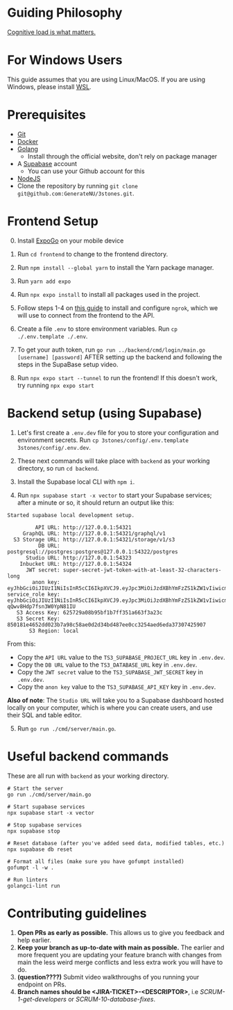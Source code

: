 # Guiding Philosophy

[Cognitive load is what matters.](https://github.com/zakirullin/cognitive-load)

# For Windows Users

This guide assumes that you are using Linux/MacOS. If you are using Windows, please install [WSL](https://learn.microsoft.com/en-us/windows/wsl/install).

# Prerequisites

- [Git](https://git-scm.com/)
- [Docker](https://docs.docker.com/get-started/get-docker/)
- [Golang](https://go.dev/)
  - Install through the official website, don't rely on package manager
- A [Supabase](https://supabase.com/) account
  - You can use your Github account for this
- [NodeJS](https://nodejs.org/en/)
- Clone the repository by running `git clone git@github.com:GenerateNU/3stones.git`.

# Frontend Setup

0. Install [ExpoGo](https://expo.dev/go) on your mobile device

1. Run `cd frontend` to change to the frontend directory.

2. Run `npm install --global yarn` to install the Yarn package manager.

3. Run `yarn add expo`

4. Run `npx expo install` to install all packages used in the project.

5. Follow steps 1-4 on [this guide](https://ngrok.com/docs/getting-started/) to install and configure `ngrok`, which we will use to connect from the frontend to the API.

6. Create a file `.env` to store environment variables. Run `cp ./.env.template ./.env`.

7. To get your auth token, run `go run ../backend/cmd/login/main.go [username] [password]` AFTER setting up the backend and following the steps in the SupaBase setup video.

8. Run `npx expo start --tunnel` to run the frontend! If this doesn't work, try running `npx expo start`

# Backend setup (using Supabase)

1. Let's first create a `.env.dev` file for you to store your configuration and environment secrets. Run `cp 3stones/config/.env.template 3stones/config/.env.dev`.

2. These next commands will take place with `backend` as your working directory, so run `cd backend`.

3. Install the Supabase local CLI with `npm i`.

4. Run `npx supabase start -x vector` to start your Supabase services; after a minute or so, it should return an output like this:

```
Started supabase local development setup.

         API URL: http://127.0.0.1:54321
     GraphQL URL: http://127.0.0.1:54321/graphql/v1
  S3 Storage URL: http://127.0.0.1:54321/storage/v1/s3
          DB URL: postgresql://postgres:postgres@127.0.0.1:54322/postgres
      Studio URL: http://127.0.0.1:54323
    Inbucket URL: http://127.0.0.1:54324
      JWT secret: super-secret-jwt-token-with-at-least-32-characters-long
        anon key: eyJhbGciOiJIUzI1NiIsInR5cCI6IkpXVCJ9.eyJpc3MiOiJzdXBhYmFzZS1kZW1vIiwicm9sZSI6ImFub24iLCJleHAiOjE5ODM4MTI5OTZ9.CRXP1A7WOeoJeXxjNni43kdQwgnWNReilDMblYTn_I0
service_role key: eyJhbGciOiJIUzI1NiIsInR5cCI6IkpXVCJ9.eyJpc3MiOiJzdXBhYmFzZS1kZW1vIiwicm9sZSI6InNlcnZpY2Vfcm9sZSIsImV4cCI6MTk4MzgxMjk5Nn0.EGIM96RAZx35lJzdJsyH-qQwv8Hdp7fsn3W0YpN81IU
   S3 Access Key: 625729a08b95bf1b7ff351a663f3a23c
   S3 Secret Key: 850181e4652dd023b7a98c58ae0d2d34bd487ee0cc3254aed6eda37307425907
       S3 Region: local
```

From this:

- Copy the `API URL` value to the `TS3_SUPABASE_PROJECT_URL` key in `.env.dev`.
- Copy the `DB URL` value to the `TS3_DATABASE_URL` key in `.env.dev`.
- Copy the `JWT secret` value to the `TS3_SUPABASE_JWT_SECRET` key in `.env.dev`.
- Copy the `anon key` value to the `TS3_SUPABASE_API_KEY` key in `.env.dev`.

**Also of note**: The `Studio URL` will take you to a Supabase dashboard hosted locally on your computer, which is where you can create users, and use their SQL and table editor.

5. Run `go run ./cmd/server/main.go`.

# Useful backend commands

These are all run with `backend` as your working directory.

```
# Start the server
go run ./cmd/server/main.go

# Start supabase services
npx supabase start -x vector

# Stop supabase services
npx supabase stop

# Reset database (after you've added seed data, modified tables, etc.)
npx supabase db reset

# Format all files (make sure you have gofumpt installed)
gofumpt -l -w .

# Run linters
golangci-lint run
```

# Contributing guidelines

1. **Open PRs as early as possible.** This allows us to give you feedback and help earlier.
2. **Keep your branch as up-to-date with main as possible.** The earlier and more frequent you are updating your feature branch with changes from main the less weird merge conflicts and less extra work you will have to do.
3. **(question????)** Submit video walkthroughs of you running your endpoint on PRs.
4. **Branch names should be \<JIRA-TICKET\>-\<DESCRIPTOR\>**, i.e _SCRUM-1-get-developers_ or _SCRUM-10-database-fixes_.
